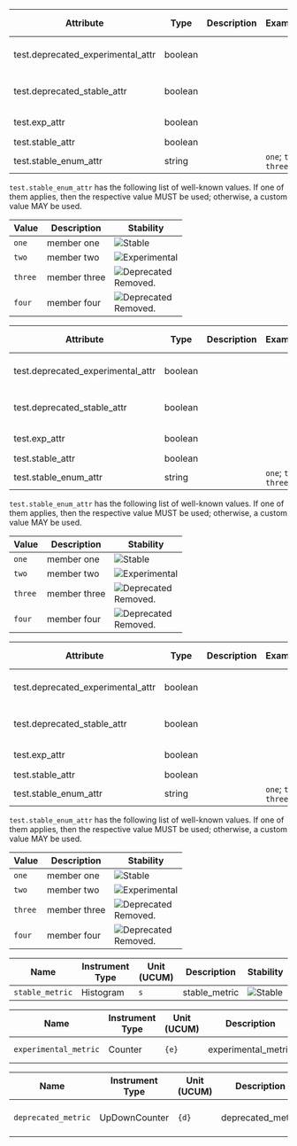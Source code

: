 <!-- semconv test -->
| Attribute  | Type | Description  | Examples  | [Requirement Level](https://opentelemetry.io/docs/specs/semconv/general/attribute-requirement-level/) | Stability |
|---|---|---|---|---|---|
| test.deprecated_experimental_attr | boolean |  |  | `Required` | ![Deprecated](https://img.shields.io/badge/-deprecated-red)<br>Removed. |
| test.deprecated_stable_attr | boolean |  |  | `Required` | ![Deprecated](https://img.shields.io/badge/-deprecated-red)<br>Removed. |
| test.exp_attr | boolean |  |  | `Required` | ![Experimental](https://img.shields.io/badge/-experimental-blue) |
| test.stable_attr | boolean |  |  | `Required` | ![Stable](https://img.shields.io/badge/-stable-lightgreen) |
| test.stable_enum_attr | string |  | `one`; `two`; `three` | `Recommended` | ![Stable](https://img.shields.io/badge/-stable-lightgreen) |

`test.stable_enum_attr` has the following list of well-known values. If one of them applies, then the respective value MUST be used; otherwise, a custom value MAY be used.

| Value  | Description | Stability |
|---|---|---|
| `one` | member one | ![Stable](https://img.shields.io/badge/-stable-lightgreen) |
| `two` | member two | ![Experimental](https://img.shields.io/badge/-experimental-blue) |
| `three` | member three | ![Deprecated](https://img.shields.io/badge/-deprecated-red)<br>Removed. |
| `four` | member four | ![Deprecated](https://img.shields.io/badge/-deprecated-red)<br>Removed. |
<!-- endsemconv -->

<!-- semconv ref_test -->
| Attribute  | Type | Description  | Examples  | [Requirement Level](https://opentelemetry.io/docs/specs/semconv/general/attribute-requirement-level/) | Stability |
|---|---|---|---|---|---|
| test.deprecated_experimental_attr | boolean |  |  | `Required` | ![Deprecated](https://img.shields.io/badge/-deprecated-red)<br>Removed. |
| test.deprecated_stable_attr | boolean |  |  | `Required` | ![Deprecated](https://img.shields.io/badge/-deprecated-red)<br>Removed. |
| test.exp_attr | boolean |  |  | `Required` | ![Experimental](https://img.shields.io/badge/-experimental-blue) |
| test.stable_attr | boolean |  |  | `Required` | ![Stable](https://img.shields.io/badge/-stable-lightgreen) |
| test.stable_enum_attr | string |  | `one`; `two`; `three` | `Recommended` | ![Stable](https://img.shields.io/badge/-stable-lightgreen) |

`test.stable_enum_attr` has the following list of well-known values. If one of them applies, then the respective value MUST be used; otherwise, a custom value MAY be used.

| Value  | Description | Stability |
|---|---|---|
| `one` | member one | ![Stable](https://img.shields.io/badge/-stable-lightgreen) |
| `two` | member two | ![Experimental](https://img.shields.io/badge/-experimental-blue) |
| `three` | member three | ![Deprecated](https://img.shields.io/badge/-deprecated-red)<br>Removed. |
| `four` | member four | ![Deprecated](https://img.shields.io/badge/-deprecated-red)<br>Removed. |
<!-- endsemconv -->

<!-- semconv extends_test(full) -->
| Attribute  | Type | Description  | Examples  | [Requirement Level](https://opentelemetry.io/docs/specs/semconv/general/attribute-requirement-level/) | Stability |
|---|---|---|---|---|---|
| test.deprecated_experimental_attr | boolean |  |  | `Required` | ![Deprecated](https://img.shields.io/badge/-deprecated-red)<br>Removed. |
| test.deprecated_stable_attr | boolean |  |  | `Required` | ![Deprecated](https://img.shields.io/badge/-deprecated-red)<br>Removed. |
| test.exp_attr | boolean |  |  | `Required` | ![Experimental](https://img.shields.io/badge/-experimental-blue) |
| test.stable_attr | boolean |  |  | `Required` | ![Stable](https://img.shields.io/badge/-stable-lightgreen) |
| test.stable_enum_attr | string |  | `one`; `two`; `three` | `Recommended` | ![Stable](https://img.shields.io/badge/-stable-lightgreen) |

`test.stable_enum_attr` has the following list of well-known values. If one of them applies, then the respective value MUST be used; otherwise, a custom value MAY be used.

| Value  | Description | Stability |
|---|---|---|
| `one` | member one | ![Stable](https://img.shields.io/badge/-stable-lightgreen) |
| `two` | member two | ![Experimental](https://img.shields.io/badge/-experimental-blue) |
| `three` | member three | ![Deprecated](https://img.shields.io/badge/-deprecated-red)<br>Removed. |
| `four` | member four | ![Deprecated](https://img.shields.io/badge/-deprecated-red)<br>Removed. |
<!-- endsemconv -->

<!-- semconv stable_metric(metric_table) -->
| Name     | Instrument Type | Unit (UCUM) | Description    | Stability |
| -------- | --------------- | ----------- | -------------- | --------- |
| `stable_metric` | Histogram | `s` | stable_metric | ![Stable](https://img.shields.io/badge/-stable-lightgreen) |
<!-- endsemconv -->

<!-- semconv experimental_metric(metric_table) -->
| Name     | Instrument Type | Unit (UCUM) | Description    | Stability |
| -------- | --------------- | ----------- | -------------- | --------- |
| `experimental_metric` | Counter | `{e}` | experimental_metric | ![Experimental](https://img.shields.io/badge/-experimental-blue) |
<!-- endsemconv -->

<!-- semconv deprecated_metric(metric_table) -->
| Name     | Instrument Type | Unit (UCUM) | Description    | Stability |
| -------- | --------------- | ----------- | -------------- | --------- |
| `deprecated_metric` | UpDownCounter | `{d}` | deprecated_metric | ![Deprecated](https://img.shields.io/badge/-deprecated-red)<br>Removed. |
<!-- endsemconv -->
